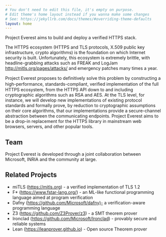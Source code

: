 ```yaml
---
# You don't need to edit this file, it's empty on purpose.
# Edit theme's home layout instead if you wanna make some changes
# See: https://jekyllrb.com/docs/themes/#overriding-theme-defaults
layout: home
---
```


   
<div class="home">

 
<p>Project Everest aims to build and deploy a verified HTTPS stack. </p>

<p>The HTTPS ecosystem (HTTPS and TLS protocols, X.509 public key infrastructure, crypto algorithms) is the foundation on which Internet security is built. Unfortunately, this ecosystem is extremely brittle, with headline-grabbing attacks such as FREAK and LogJam <a href="http://mitls.org/pages/attacks/">http://mitls.org/pages/attacks/</a> and emergency patches many times a year. </p>

<p>Project Everest proposes to deﬁnitively solve this problem by constructing a high-performance, standards-compliant, veriﬁed implementation of the full HTTPS ecosystem, from the HTTPS API down to and including cryptographic algorithms such as RSA and AES. At the TLS level, for instance, we will develop new implementations of existing protocol standards and formally prove, by reduction to cryptographic assumptions on their core algorithms, that our implementations provide a secure-channel abstraction between the communicating endpoints. Project Everest aims to be a drop-in replacement for the HTTPS library in mainstream web browsers, servers, and other popular tools.</p>

<h2>
<a id="team" class="anchor" href="#team" aria-hidden="true"><span aria-hidden="true" class="octicon octicon-link"></span></a>Team</h2>

<p>Project Everest is developed through a joint collaboration between Microsoft, INRIA and the community at large. </p>

<h2>
<a id="related-projects" class="anchor" href="#related-projects" aria-hidden="true"><span aria-hidden="true" class="octicon octicon-link"></span></a>Related Projects</h2>

<ul>
<li>  miTLS (<a href="https://mitls.org">https://mitls.org</a>) - a verified implementation of TLS 1.2 </li>
<li>  F* (<a href="https://www.fstar-lang.org/">https://www.fstar-lang.org/</a>) - an ML-like functional programming language aimed at program verification </li>
<li>  Dafny (<a href="https://github.com/Microsoft/dafny)-">https://github.com/Microsoft/dafny)-</a> a verification-aware programming language</li>
<li>  Z3 (<a href="https://github.com/Z3Prover/z3">https://github.com/Z3Prover/z3</a>) - a SMT theorem prover</li>
<li>  Ironclad (<a href="https://github.com/Microsoft/Ironclad">https://github.com/Microsoft/Ironclad</a>) - provably secure and reliable systems</li>
<li>      Lean (<a href="https://leanprover.github.io">https://leanprover.github.io</a>) - Open source Theorem prover</li>
</ul>